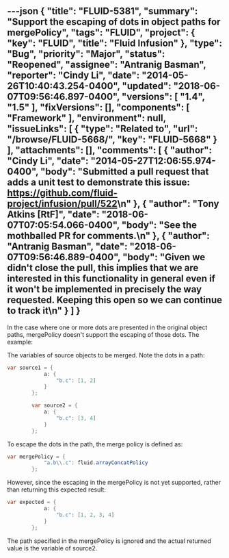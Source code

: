 ---json
{
  "title": "FLUID-5381",
  "summary": "Support the escaping of dots in object paths for mergePolicy",
  "tags": "FLUID",
  "project": {
    "key": "FLUID",
    "title": "Fluid Infusion"
  },
  "type": "Bug",
  "priority": "Major",
  "status": "Reopened",
  "assignee": "Antranig Basman",
  "reporter": "Cindy Li",
  "date": "2014-05-26T10:40:43.254-0400",
  "updated": "2018-06-07T09:56:46.897-0400",
  "versions": [
    "1.4",
    "1.5"
  ],
  "fixVersions": [],
  "components": [
    "Framework"
  ],
  "environment": null,
  "issueLinks": [
    {
      "type": "Related to",
      "url": "/browse/FLUID-5668/",
      "key": "FLUID-5668"
    }
  ],
  "attachments": [],
  "comments": [
    {
      "author": "Cindy Li",
      "date": "2014-05-27T12:06:55.974-0400",
      "body": "Submitted a pull request that adds a unit test to demonstrate this issue: <https://github.com/fluid-project/infusion/pull/522>\n"
    },
    {
      "author": "Tony Atkins [RtF]",
      "date": "2018-06-07T07:05:54.066-0400",
      "body": "See the mothballed PR for comments.\n"
    },
    {
      "author": "Antranig Basman",
      "date": "2018-06-07T09:56:46.889-0400",
      "body": "Given we didn't close the pull, this implies that we are interested in this functionality in general even if it won't be implemented in precisely the way requested. Keeping this open so we can continue to track it\n"
    }
  ]
}
---
In the case where one or more dots are presented in the original object paths, mergePolicy doesn't support the escaping of those dots. The example:

The variables of source objects to be merged. Note the dots in a path:

```java
var source1 = {
            a: {
                "b.c": [1, 2]
            }
        };

        var source2 = {
            a: {
                "b.c": [3, 4]
            }
        };
```

To escape the dots in the path, the merge policy is defined as:

```java
var mergePolicy = {
            "a.b\\.c": fluid.arrayConcatPolicy
        };
```

However, since the escaping in the mergePolicy is not yet supported, rather than returning this expected result:

```java
var expected = {
            a: {
                "b.c": [1, 2, 3, 4]
            }
        };
```

The path specified in the mergePolicy is ignored and the actual returned value is the variable of source2.

        